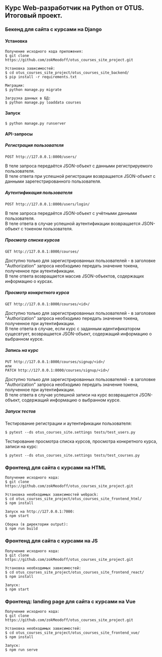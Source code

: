 ## **Курс Web-разработчик на Python от OTUS. Итоговый проект.**

### **Бекенд для сайта с курсами на Django**

#### Установка

```консоль
Получение исходного кода приложения:
$ git clone https://github.com/zokMeodoff/otus_courses_site_project.git

Установка зависимостей:
$ cd otus_courses_site_project/otus_courses_site_backend/
$ pip install -r requirements.txt

Миграции:
$ python manage.py migrate

Загрузка данных в БД:
$ python manage.py loaddata courses

```

#### Запуск

```консоль
$ python manage.py runserver
```

#### API-запросы

##### Регистрация пользователя

    POST http://127.0.0.1:8000/users/ 

В теле запроса передаётся JSON-объект с данными регистрируемого пользователя.  
В теле ответа при успешной регистрации возвращается JSON-объект с данными зарегестрированного пользователя.

##### Аутентификация пользователя

	POST http://127.0.0.1:8000/users/login/

В теле запроса передаётся JSON-объект с учётными данными пользователя.  
В теле ответа в случае успешной аутентификации возвращается JSON-объект с токеном пользователя.

##### Просмотр списка курсов

    GET http://127.0.0.1:8000/courses/

Доступно только для зарегистрированных пользователей - в заголовке "Authorization" запроса необходимо передать значение токена, полученное при аутентификации.  
В теле ответа возвращается массив JSON-объектов, содержащих информацию о курсах.

##### Просмотр конкретного курса

    GET http://127.0.0.1:8000/courses/<id>/

Доступно только для зарегистрированных пользователей - в заголовке "Authorization" запроса необходимо передать значение токена, полученное при аутентификации.  
В теле ответа в случае, если курс с заданным идентификатором сущесвтует, возвращается JSON-объект, содержащий информацию о выбранном курсе.

##### Запись на курс

    PUT http://127.0.0.1:8000/courses/signup/<id>/
    или
    PATCH http://127.0.0.1:8000/courses/signup/<id>/

Доступно только для зарегистрированных пользователей - в заголовке "Authorization" запроса необходимо передать значение токена, полученное при аутентификации.  
В теле ответа в случае успешной записи на курс возвращается JSON-объект, содержащий
информацию о выбранном курсе.

##### Запуск тестов

Тестирование регистрации и аутентификации пользователя:

    $ pytest --ds otus_courses_site.settings tests/test_users.py

Тестирование просмотра списка курсов, просмотра конкретного курса, записи на курс:

    $ pytest --ds otus_courses_site.settings tests/test_courses.py


### **Фронтенд для сайта с курсами на HTML**	

```консоль
Получение исходного кода:
$ git clone https://github.com/zokMeodoff/otus_courses_site_project.git

Установка необходимых зависимостей webpack:
$ cd otus_courses_site_project/otus_courses_site_frontend_html/
$ npm install

Запуск на http://127.0.0.1:7000:
$ npm start

Сборка (в директории output): 
$ npm run build
```
	
### **Фронтенд для сайта с курсами на JS**	
	
```консоль
Получение исходного кода:
$ git clone https://github.com/zokMeodoff/otus_courses_site_project.git

Установка необходимых зависимостей:
$ cd otus_courses_site_project/otus_courses_site_frontend_react/
$ npm install

Запуск:
$ npm start
```

### **Фронтенд: landing page для сайта с курсами на Vue**

```консоль
Получение исходного кода:
$ git clone https://github.com/zokMeodoff/otus_courses_site_project.git

Установка необходимых зависимостей:
$ cd otus_courses_site_project/otus_courses_site_frontend_vue/
$ npm install

Запуск:
$ npm run serve
```









